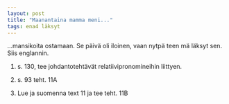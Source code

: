 ```yaml
---
layout: post
title: "Maanantaina mamma meni..."
tags: ena4 läksyt
---
```


...mansikoita ostamaan. Se päivä oli iloinen, vaan nytpä teen mä läksyt sen. Siis englannin.

1. s. 130, tee johdantotehtävät relatiivipronomineihin liittyen.

2. s. 93 teht. 11A

3. Lue ja suomenna text 11 ja tee teht. 11B
